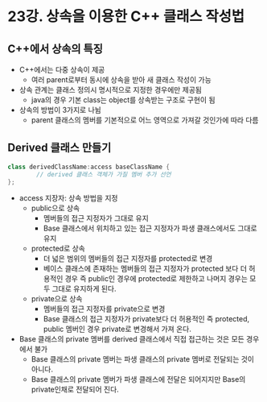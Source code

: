 # 23강. 상속을 이용한 C++ 클래스 작성법

## C++에서 상속의 특징

- C++에서는 다중 상속이 제공
    - 여러 parent로부터 동시에 상속을 받아 새 클래스 작성이 가능
- 상속 관계는 클래스 정의시 명시적으로 지정한 경우에만 제공됨
    - java의 경우 기본 class는 object를 상속받는 구조로 구현이 됨
- 상속의 방법이 3가지로 나뉨
    - parent 클래스의 멤버를 기본적으로 어느 영역으로 가져갈 것인가에 따라 다름

## Derived 클래스 만들기

```cpp
class derivedClassName:access baseClassName {
		// derived 클래스 객체가 가질 멤버 추가 선언
};
```

- access 지장자: 상속 방법을 지정
    - public으로 상속
        - 멤버들의 접근 지정자가 그대로  유지
        - Base 클래스에서 위치하고 있는 접근 지정자가 파생 클래스에서도 그대로 유지
    - protected로 상속
        - 더 넓은 범위의 멤버들의 접근 지정자를 protected로 변경
        - 베이스 클래스에 존재하는 멤버들의 접근 지정자가 protected 보다 더 허용적인 경우 즉 public인 경우에 protected로 제한하고 나머지 경우는 모두 그대로 유지하게 된다.
    - private으로 상속
        - 멤버들의 접근 지정자를 private으로 변경
        - Base 클래스의 접근 지정자가 private보다 더 허용적인 즉 protected, public 멤버인 경우 private로 변경해서 가져 온다.
- Base 클래스의 private 멤버를 derived 클래스에서 직접 접근하는 것은 모든 경우에서 불가
    - Base 클래스의 private 멤버는 파생 클래스의 private 멤버로 전달되는 것이 아니다.
    - Base 클래스의 private 멤버가 파생 클래스에 전달은 되어지지만 Base의 private인채로 전달되어 진다.